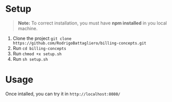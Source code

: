 # Setup

> **Note:** To correct installation, you must have **npm installed** in you local machine.

1. Clone the project `git clone https://github.com/RodrigoBattagliero/billing-concepts.git`
2. Run `cd billing-concepts`
3. Run `chmod +x setup.sh`
4. Run `sh setup.sh`

# Usage

Once intalled, you can try it in `http://localhost:8080/`